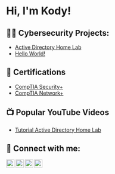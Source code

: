 <h1>Hi, I'm Kody! </h1>

<h2>👨‍💻 Cybersecurity Projects:</h2>

- [Active Directory Home Lab](https://github.com/KodyTerrell/Active-Directory-Home-Lab)
- [Hello World!](https://github.com/KodyTerrell/Active-Directory-Home-Lab)

<h2>📄 Certifications</h2>

- [CompTIA Security+](https://www.credly.com/badges/6c0318bc-fd8f-4a07-9bcd-88b534e86308/public_url)
- [CompTIA Network+](https://www.credly.com/badges/bc5ca476-d23a-4b46-8b7d-3775fec17b71/public_url)

<h2>📺 Popular YouTube Videos</h2>

- [Tutorial Active Directory Home Lab](https://www.youtube.com/watch?v=a83ASGn_V_s)

<h2> 🤳 Connect with me:</h2>

[<img align="left" alt="JoshMadakor | YouTube" width="22px" src="https://cdn.jsdelivr.net/npm/simple-icons@v3/icons/youtube.svg" />][youtube]
[<img align="left" alt="JoshMadakor | Twitter" width="22px" src="https://cdn.jsdelivr.net/npm/simple-icons@v3/icons/twitter.svg" />][twitter]
[<img align="left" alt="JoshMadakor | LinkedIn" width="22px" src="https://cdn.jsdelivr.net/npm/simple-icons@v3/icons/linkedin.svg" />][linkedin]
[<img align="left" alt="JoshMadakor | Instagram" width="22px" src="https://cdn.jsdelivr.net/npm/simple-icons@v3/icons/instagram.svg" />][instagram]

[twitter]: https://twitter.com/joshmadakor
[youtube]: https://www.youtube.com/c/joshmadakor
[instagram]: https://www.instagram.com/joshmadakor/
[linkedin]: https://www.credly.com/badges/bc5ca476-d23a-4b46-8b7d-3775fec17b71/public_url

<!--
**joshmadakor1/joshmadakor1** is a ✨ _special_ ✨ repository because its `README.md` (this file) appears on your GitHub profile.

